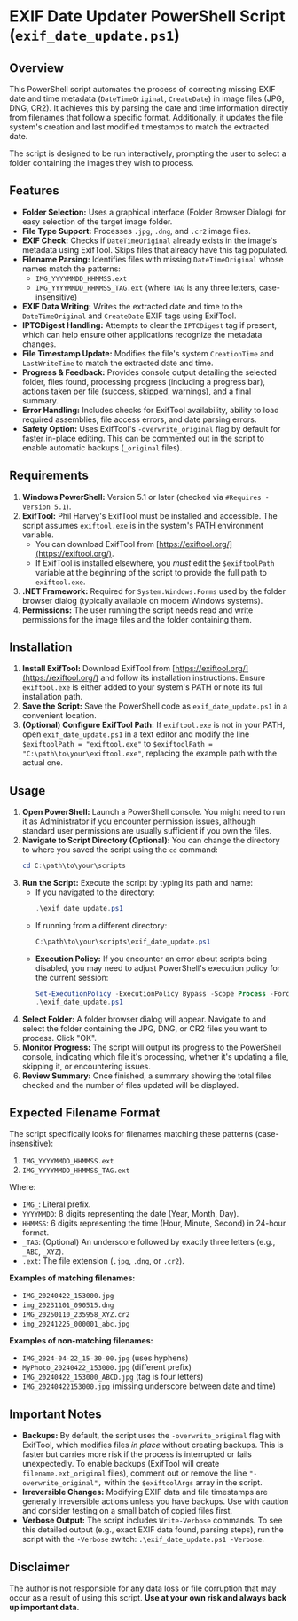 # EXIF Date Updater PowerShell Script (`exif_date_update.ps1`)

## Overview

This PowerShell script automates the process of correcting missing EXIF date and time metadata (`DateTimeOriginal`, `CreateDate`) in image files (JPG, DNG, CR2). It achieves this by parsing the date and time information directly from filenames that follow a specific format. Additionally, it updates the file system's creation and last modified timestamps to match the extracted date.

The script is designed to be run interactively, prompting the user to select a folder containing the images they wish to process.

## Features

* **Folder Selection:** Uses a graphical interface (Folder Browser Dialog) for easy selection of the target image folder.
* **File Type Support:** Processes `.jpg`, `.dng`, and `.cr2` image files.
* **EXIF Check:** Checks if `DateTimeOriginal` already exists in the image's metadata using ExifTool. Skips files that already have this tag populated.
* **Filename Parsing:** Identifies files with missing `DateTimeOriginal` whose names match the patterns:
    * `IMG_YYYYMMDD_HHMMSS.ext`
    * `IMG_YYYYMMDD_HHMMSS_TAG.ext` (where `TAG` is any three letters, case-insensitive)
* **EXIF Data Writing:** Writes the extracted date and time to the `DateTimeOriginal` and `CreateDate` EXIF tags using ExifTool.
* **IPTCDigest Handling:** Attempts to clear the `IPTCDigest` tag if present, which can help ensure other applications recognize the metadata changes.
* **File Timestamp Update:** Modifies the file's system `CreationTime` and `LastWriteTime` to match the extracted date and time.
* **Progress & Feedback:** Provides console output detailing the selected folder, files found, processing progress (including a progress bar), actions taken per file (success, skipped, warnings), and a final summary.
* **Error Handling:** Includes checks for ExifTool availability, ability to load required assemblies, file access errors, and date parsing errors.
* **Safety Option:** Uses ExifTool's `-overwrite_original` flag by default for faster in-place editing. This can be commented out in the script to enable automatic backups (`_original` files).

## Requirements

1.  **Windows PowerShell:** Version 5.1 or later (checked via `#Requires -Version 5.1`).
2.  **ExifTool:** Phil Harvey's ExifTool must be installed and accessible. The script assumes `exiftool.exe` is in the system's PATH environment variable.
    * You can download ExifTool from [https://exiftool.org/](https://exiftool.org/).
    * If ExifTool is installed elsewhere, you *must* edit the `$exiftoolPath` variable at the beginning of the script to provide the full path to `exiftool.exe`.
3.  **.NET Framework:** Required for `System.Windows.Forms` used by the folder browser dialog (typically available on modern Windows systems).
4.  **Permissions:** The user running the script needs read and write permissions for the image files and the folder containing them.

## Installation

1.  **Install ExifTool:** Download ExifTool from [https://exiftool.org/](https://exiftool.org/) and follow its installation instructions. Ensure `exiftool.exe` is either added to your system's PATH or note its full installation path.
2.  **Save the Script:** Save the PowerShell code as `exif_date_update.ps1` in a convenient location.
3.  **(Optional) Configure ExifTool Path:** If `exiftool.exe` is not in your PATH, open `exif_date_update.ps1` in a text editor and modify the line `$exiftoolPath = "exiftool.exe"` to `$exiftoolPath = "C:\path\to\your\exiftool.exe"`, replacing the example path with the actual one.

## Usage

1.  **Open PowerShell:** Launch a PowerShell console. You might need to run it as Administrator if you encounter permission issues, although standard user permissions are usually sufficient if you own the files.
2.  **Navigate to Script Directory (Optional):** You can change the directory to where you saved the script using the `cd` command:
    ```powershell
    cd C:\path\to\your\scripts
    ```
3.  **Run the Script:** Execute the script by typing its path and name:
    * If you navigated to the directory:
        ```powershell
        .\exif_date_update.ps1
        ```
    * If running from a different directory:
        ```powershell
        C:\path\to\your\scripts\exif_date_update.ps1
        ```
    * **Execution Policy:** If you encounter an error about scripts being disabled, you may need to adjust PowerShell's execution policy for the current session:
        ```powershell
        Set-ExecutionPolicy -ExecutionPolicy Bypass -Scope Process -Force
        .\exif_date_update.ps1
        ```
4.  **Select Folder:** A folder browser dialog will appear. Navigate to and select the folder containing the JPG, DNG, or CR2 files you want to process. Click "OK".
5.  **Monitor Progress:** The script will output its progress to the PowerShell console, indicating which file it's processing, whether it's updating a file, skipping it, or encountering issues.
6.  **Review Summary:** Once finished, a summary showing the total files checked and the number of files updated will be displayed.

## Expected Filename Format

The script specifically looks for filenames matching these patterns (case-insensitive):

1.  `IMG_YYYYMMDD_HHMMSS.ext`
2.  `IMG_YYYYMMDD_HHMMSS_TAG.ext`

Where:
* `IMG_`: Literal prefix.
* `YYYYMMDD`: 8 digits representing the date (Year, Month, Day).
* `HHMMSS`: 6 digits representing the time (Hour, Minute, Second) in 24-hour format.
* `_TAG`: (Optional) An underscore followed by exactly three letters (e.g., `_ABC`, `_XYZ`).
* `.ext`: The file extension (`.jpg`, `.dng`, or `.cr2`).

**Examples of matching filenames:**

* `IMG_20240422_153000.jpg`
* `img_20231101_090515.dng`
* `IMG_20250110_235958_XYZ.cr2`
* `img_20241225_000001_abc.jpg`

**Examples of non-matching filenames:**

* `IMG_2024-04-22_15-30-00.jpg` (uses hyphens)
* `MyPhoto_20240422_153000.jpg` (different prefix)
* `IMG_20240422_153000_ABCD.jpg` (tag is four letters)
* `IMG_20240422153000.jpg` (missing underscore between date and time)

## Important Notes

* **Backups:** By default, the script uses the `-overwrite_original` flag with ExifTool, which modifies files *in place* without creating backups. This is faster but carries more risk if the process is interrupted or fails unexpectedly. To enable backups (ExifTool will create `filename.ext_original` files), comment out or remove the line `"-overwrite_original",` within the `$exiftoolArgs` array in the script.
* **Irreversible Changes:** Modifying EXIF data and file timestamps are generally irreversible actions unless you have backups. Use with caution and consider testing on a small batch of copied files first.
* **Verbose Output:** The script includes `Write-Verbose` commands. To see this detailed output (e.g., exact EXIF data found, parsing steps), run the script with the `-Verbose` switch: `.\exif_date_update.ps1 -Verbose`.

## Disclaimer
The author is not responsible for any data loss or file corruption that may occur as a result of using this script. **Use at your own risk and always back up important data.**

